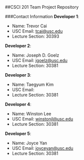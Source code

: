 ##CSCI 201 Team Project Repository

###Contact Information
**Developer 1**:
  + Name: Trevor Cai
  + USC Email: tcai@usc.edu
  + Lecture Section: 30393

**Developer 2**:
  + Name: Joseph D. Goelz
  + USC Email: jgoelz@usc.edu
  + Lecture Section: 30381

**Developer 3**:
  + Name: Taegyum Kim
  + USC Email:
  + Lecture Section: 30381

**Developer 4**:
  + Name: Winston Lee
  + USC Email: winstonjl@usc.edu
  + Lecture Section: 30381

**Developer 5**:
  + Name: Joyce Yan
  + USC Email: joyceyan@usc.edu
  + Lecture Section: 30381
